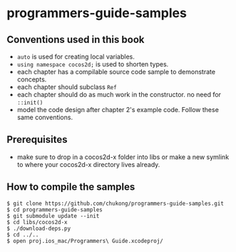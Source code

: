 # programmers-guide-samples

## Conventions used in this book

* `auto` is used for creating local variables.
* `using namespace cocos2d;` is used to shorten types. 
* each chapter has a compilable source code sample to demonstrate concepts.
* each chapter should subclass `Ref`
* each chapter should do as much work in the constructor. no need for `::init()`
* model the code design after chapter 2's example code. Follow these same conventions.

## Prerequisites
* make sure to drop in a cocos2d-x folder into libs or make a new symlink to where your cocos2d-x directory lives already.

## How to compile the samples

    $ git clone https://github.com/chukong/programmers-guide-samples.git
    $ cd programmers-guide-samples
    $ git submodule update --init
    $ cd libs/cocos2d-x
    $ ./download-deps.py
    $ cd ../..
    $ open proj.ios_mac/Programmers\ Guide.xcodeproj/
